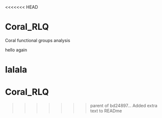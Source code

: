 <<<<<<< HEAD
# Coral_RLQ 

Coral functional groups analysis

hello again 


lalala
=======
# Coral_RLQ
>>>>>>> parent of bd24897... Added extra text to READme
